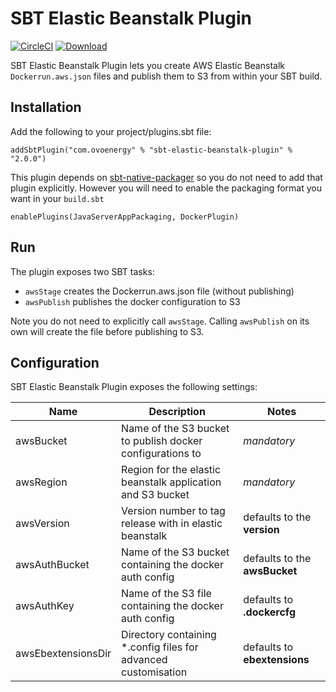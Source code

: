 # SBT Elastic Beanstalk Plugin
[![CircleCI](https://img.shields.io/circleci/project/github/ovotech/sbt-elastic-beanstalk-plugin.svg)](https://circleci.com/gh/ovotech/sbt-elastic-beanstalk-plugin)
[![Download](https://img.shields.io/bintray/v/ovotech/sbt-plugins/sbt-elastic-beanstalk-plugin.svg)](https://bintray.com/ovotech/sbt-plugins/sbt-elastic-beanstalk-plugin/_latestVersion)

SBT Elastic Beanstalk Plugin lets you create AWS Elastic Beanstalk `Dockerrun.aws.json` files and publish them to S3 from within your SBT build.

## Installation
Add the following to your project/plugins.sbt file:
```
addSbtPlugin("com.ovoenergy" % "sbt-elastic-beanstalk-plugin" % "2.0.0")
```
This plugin depends on [sbt-native-packager](https://github.com/sbt/sbt-native-packager) so you do not need to add that plugin explicitly. However you will need to enable the packaging format you want in your `build.sbt`
```
enablePlugins(JavaServerAppPackaging, DockerPlugin)
```

## Run
The plugin exposes two SBT tasks:
- `awsStage` creates the Dockerrun.aws.json file (without publishing)
- `awsPublish` publishes the docker configuration to S3

Note you do not need to explicitly call `awsStage`. Calling `awsPublish` on its own will create the file before publishing to S3.

## Configuration
SBT Elastic Beanstalk Plugin exposes the following settings:

| Name               | Description                                                     | Notes                         |
| ------------------ | --------------------------------------------------------------- | ----------------------------- |
| awsBucket          | Name of the S3 bucket to publish docker configurations to       | *mandatory*                   |
| awsRegion          | Region for the elastic beanstalk application and S3 bucket      | *mandatory*                   |
| awsVersion         | Version number to tag release with in elastic beanstalk         | defaults to the __version__   |
| awsAuthBucket      | Name of the S3 bucket containing the docker auth config         | defaults to the __awsBucket__ |
| awsAuthKey         | Name of the S3 file containing the docker auth config           | defaults to __.dockercfg__    |
| awsEbextensionsDir | Directory containing \*.config files for advanced customisation | defaults to __ebextensions__  |
